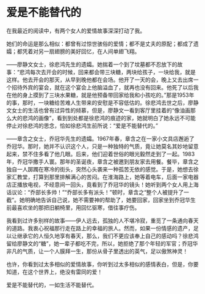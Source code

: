 # 爱是不能替代的

在我最近的阅读中，有两个女人的爱情故事深深打动了我。 

她们的命运是那么相似：都曾有过惊世骇俗的爱情；都不是丈夫的原配；都成了遗孀；都凭着对另一扇翅膀的美好回忆，在人间单翅飞翔。 

——廖静文女士，徐悲鸿先生的遗孀。她揣着一个到了坟墓都不忍放下的故事：“悲鸿每次去开会的时候，回来都会带三块糖，两块给孩子，一块给我，就是这样。他去开会的那天，从早到晚他都在会场。他开了一天的会，晚上又去出席一个招待外宾的宴会，就在这个宴会上他脑溢血了，就再也没有回来。他死了以后我在他的身上摸到了三块水果糖，就是他预备带回家给我和小孩吃的。”那是1953年的事，那时，一块糖给苦难人生带来的安慰是不容低估的。徐悲鸿去世之后，廖静文女士的生活也曾有过异性的倾慕，但是，廖静文一看到客厅里挂着的“像油画那么大的悲鸿的画像”，看到到处都是徐悲鸿的痕迹的家，她就明白了她永远不可能停止对徐悲鸿的思念，恰如徐悲鸿生前所说：“爱是不能替代的。” 

——章含之女士，乔冠华先生的遗孀。1967年春，章含之在一家小文具店邂逅了乔冠华。那时，她并不认识这个人，只是一种独特的气质，竟让她莫名其妙地留意起来，禁不住多看了他几眼。后来，他们迎着世俗的眼光毅然走到了一起。1983年，乔冠华撒手人寰。那年的圣诞夜，章含之被邀到朋友家去用餐。餐毕，章含之独自一人踯躅在寒冷的街头，突然心头袭来一种孤苦无依的感觉。于是，她想去徐家汇教堂，打算到那里排解满心的苦闷。在淮海路上，她等着电车，后面一家电器店正播放电视，不经意间一回头，竟看到了乔冠华的镜头！她听到两个女人用上海话议论：“乔部长多帅！”“乔部长多有派头！”顿时，章含之“整个人被提升了一截”。她明确地告诉自己说，她不需要神的帮助了，她要回家，回家坐到乔冠华生前最喜欢坐的那把旧躺椅里，用回忆驱寒，借往事疗伤。 

我看到过许多别样的故事——伊人远去，孤独的人不堪冷寂，重觅了一条通向春天的道路。我衷心祝福那行走在路上的幸福的旅人。然而，如果一份情感的遗产，足以让继承它的人恒久地享有春天，那么，我们不更应该奉上自己的感动吗？徐悲鸿留给廖静文的“糖”，她一辈子都吃不完，所以，她拒绝了那个年轻的军官；乔冠华非凡的气质，让一个人膜拜一生，那份从骨子里透出的英气，足以傲煞神灵！ 

也许，你看到过太多相似的爱情故事，你听到过太多相似的感情表白，但是，你要知道，在这个世界上，绝没有雷同的爱！ 

爱是不能替代的，一如生活不能替代。
 